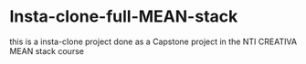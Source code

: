 # Insta-clone-full-MEAN-stack
this is a insta-clone project done as a Capstone project in the NTI CREATIVA MEAN stack course 
